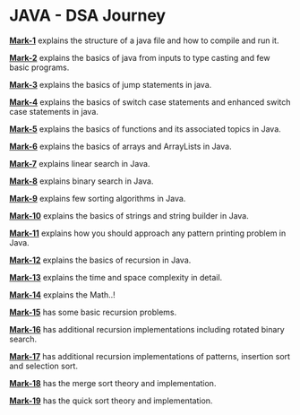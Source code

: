 # JAVA - DSA Journey

<b>[Mark-1](./Mark-1/README.md)</b> explains the structure of a java file and how to compile and run it.

<b>[Mark-2](./Mark-2/README.md)</b> explains the basics of java from inputs to type casting and few basic programs.

<b>[Mark-3](./Mark-3/README.md)</b> explains the basics of jump statements in java.

<b>[Mark-4](./Mark-4/README.md)</b> explains the basics of switch case statements and enhanced switch case statements in java.

<b>[Mark-5](./Mark-5/README.md)</b> explains the basics of functions and its associated topics in Java.

<b>[Mark-6](./Mark-6/README.md)</b> explains the basics of arrays and ArrayLists in Java.

<b>[Mark-7](./Mark-7/README.md)</b> explains linear search in Java.

<b>[Mark-8](./Mark-8/README.md)</b> explains binary search in Java.

<b>[Mark-9](./Mark-9/README.md)</b> explains few sorting algorithms in Java.

<b>[Mark-10](./Mark-10/README.md)</b> explains the basics of strings and string builder in Java.

<b>[Mark-11](./Mark-11/README.md)</b> explains how you should approach any pattern printing problem in Java.

<b>[Mark-12](./Mark-12/README.md)</b> explains the basics of recursion in Java.

<b>[Mark-13](./Mark-13/README.md)</b> explains the time and space complexity in detail.

<b>[Mark-14](./Mark-14/README.md)</b> explains the Math..!

<b>[Mark-15](./Mark-15/README.md)</b> has some basic recursion problems.

<b>[Mark-16](./Mark-16/README.md)</b> has additional recursion implementations including rotated binary search.

<b>[Mark-17](./Mark-17/README.md)</b> has additional recursion implementations of patterns, insertion sort and selection sort.

<b>[Mark-18](./Mark-18/README.md)</b> has the merge sort theory and implementation.

<b>[Mark-19](./Mark-19/README.md)</b> has the quick sort theory and implementation.
